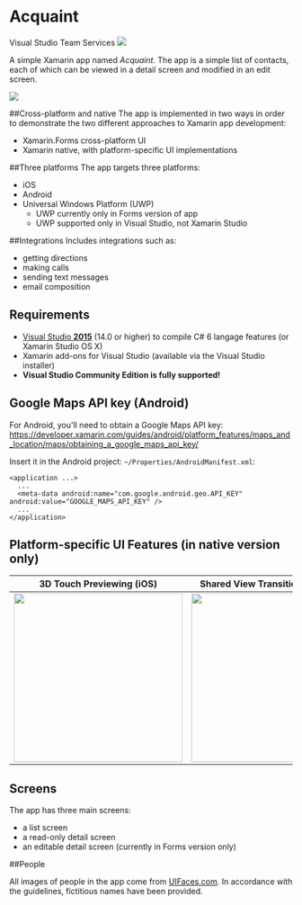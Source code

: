 # Acquaint

Visual Studio Team Services <img src="https://josau.visualstudio.com/_apis/public/build/definitions/ff9dfce3-f143-428a-9694-2fa649920fc5/1/badge" />

A simple Xamarin app named *Acquaint*. The app is a simple list of contacts, each of which can be viewed in a detail screen and modified in an edit screen.

<img src="https://github.com/xamarinhq/app-acquaint/blob/master/Screenshots/AllScreens_AllPlatforms.jpg" />

##Cross-platform and native
The app is implemented in two ways in order to demonstrate the two different approaches to Xamarin app development:
* Xamarin.Forms cross-platform UI
* Xamarin native, with platform-specific UI implementations

##Three platforms
The app targets three platforms:
* iOS
* Android
* Universal Windows Platform (UWP)
    * UWP currently only in Forms version of app
    * UWP supported only in Visual Studio, not Xamarin Studio

##Integrations
Includes integrations such as:
* getting directions
* making calls
* sending text messages
* email composition

## Requirements
* [Visual Studio __2015__](https://www.visualstudio.com/en-us/products/vs-2015-product-editions.aspx) (14.0 or higher) to compile C# 6 langage features (or Xamarin Studio OS X)
* Xamarin add-ons for Visual Studio (available via the Visual Studio installer)
* __Visual Studio Community Edition is fully supported!__

## Google Maps API key (Android)
For Android, you'll need to obtain a Google Maps API key:
https://developer.xamarin.com/guides/android/platform_features/maps_and_location/maps/obtaining_a_google_maps_api_key/

Insert it in the Android project: `~/Properties/AndroidManifest.xml`:

    <application ...>
      ...
      <meta-data android:name="com.google.android.geo.API_KEY" android:value="GOOGLE_MAPS_API_KEY" />
      ...
    </application>


## Platform-specific UI Features (in native version only)
| 3D Touch Previewing (iOS) | Shared View Transitions (Android) |
| --- | --- |
| <img src="https://github.com/xamarinhq/app-acquaint/blob/master/Screenshots/Acquaint_N_3DTouch.gif" width="300" /> | <img src="https://github.com/xamarinhq/app-acquaint/blob/master/Screenshots/Acquaint_N_SharedViewTransitions.gif" width="300" /> |


## Screens

The app has three main screens:
* a list screen
* a read-only detail screen
* an editable detail screen (currently in Forms version only)

##People

All images of people in the app come from [UIFaces.com](http://uifaces.com/authorized). In accordance with the guidelines, fictitious names have been provided. 
